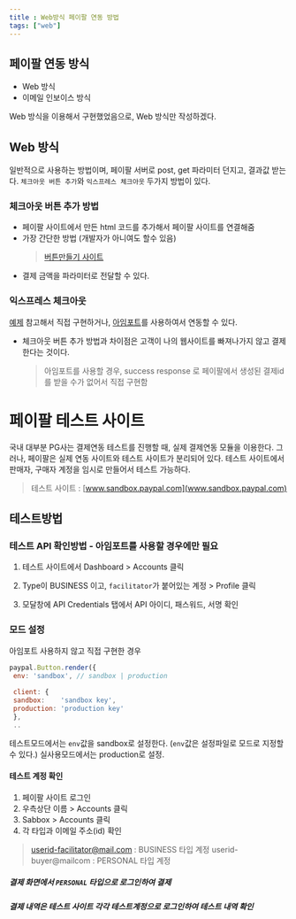 ```yaml
---
title : Web방식 페이팔 연동 방법
tags: ["web"]
---
```

## 페이팔 연동 방식
-   Web 방식
-   이메일 인보이스 방식

Web 방식을 이용해서 구현했었음으로, Web 방식만 작성하겠다.

## Web 방식
일반적으로 사용하는 방법이며,  페이팔 서버로 post, get 파라미터 던지고, 결과값 받는다.
`체크아웃 버튼 추가`와 `익스프레스 체크아웃` 두가지 방법이 있다. 

### 체크아웃 버튼 추가 방법
-   페이팔 사이트에서 만든 html 코드를 추가해서 페이팔 사이트를 연결해줌
-   가장 간단한 방법 (개발자가 아니여도 할수 있음) 
	>[버튼만들기 사이트](https://www.paypal.com/kr/webapps/mpp/logos-buttons)
- 결제 금액을 파라미터로 전달할 수 있다.

### 익스프레스 체크아웃
[예제](https://developer.paypal.com/docs/integration/direct/express-checkout/integration-jsv4/add-paypal-button/) 참고해서 직접 구현하거나, [아임포트](http://www.iamport.kr/)를 사용하여서 연동할 수 있다.
-   체크아웃 버튼 추가 방법과 차이점은 고객이 나의 웹사이트를 빠져나가지 않고 결제한다는 것이다.
	> 아임포트를 사용할 경우, success response 로 페이팔에서 생성된 결제id 를 받을 수가 없어서 직접 구현함

# 페이팔 테스트 사이트
국내 대부분 PG사는 결제연동 테스트를 진행할 때, 실제 결제연동 모듈을 이용한다. 그러나, 페이팔은 실제 연동 사이트와 테스트 사이트가 분리되어 있다. 
테스트 사이트에서 판매자, 구매자 계정을 임시로 만들어서 테스트 가능하다.

> 테스트 사이트 : [www.sandbox.paypal.com](www.sandbox.paypal.com)

## 테스트방법
### 테스트 API 확인방법 - 아임포트를 사용할 경우에만 필요
1.  테스트 사이트에서 Dashboard > Accounts 클릭

2.  Type이 BUSINESS 이고, `facilitator`가 붙어있는 계정 > Profile 클릭

3.  모달창에 API Credentials 탭에서 API 아이디, 패스워드, 서명 확인
 
### 모드 설정
아임포트 사용하지 않고 직접 구현한 경우
```javascript javascript
paypal.Button.render({  
 env: 'sandbox', // sandbox | production  
    
 client: {  
 sandbox:    'sandbox key',	
 production: 'production key'  
 },  
 ..
 ```
테스트모드에서는 `env`값을 sandbox로 설정한다. (`env`값은 설정파일로 모드로 지정할 수 있다.)
실사용모드에서는 production로 설정.

#### 테스트 계정 확인
1.  페이팔 사이트 로그인
2.  우측상단 이름 > Accounts 클릭
3.  Sabbox > Accounts 클릭
4.  각 타입과 이메일 주소(id) 확인
> userid-facilitator@mail.com : BUSINESS 타입 계정
>  userid-buyer@mailcom : PERSONAL 타입 계정

##### 결제 화면에서 `PERSONAL` 타입으로 로그인하여 결제

##### 결제 내역은 테스트 사이트 각각 테스트계정으로 로그인하여 테스트 내역 확인
<!--stackedit_data:
eyJoaXN0b3J5IjpbMTQ1MTc1MjA1MF19
-->